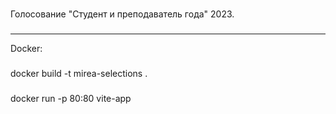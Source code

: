###

Голосование "Студент и преподаватель года" 2023.

###

---

Docker:

###

docker build -t mirea-selections .

###

###

docker run -p 80:80 vite-app

###
